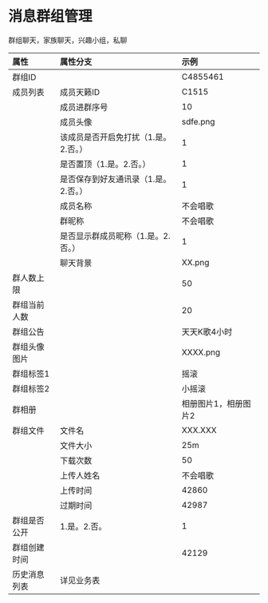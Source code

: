 # 消息群组管理

群组聊天，家族聊天，兴趣小组，私聊  

| 属性 | 属性分支 | 示例 |
| :--- | :--- | :--- |
| 群组ID |  | C4855461 |
| 成员列表 | 成员天籁ID | C1515 |
|  | 成员进群序号 | 10 |
|  | 成员头像 | sdfe.png |
|  | 该成员是否开启免打扰（1.是。2.否。） | 1 |
|  | 是否置顶（1.是。2.否。） | 1 |
|  | 是否保存到好友通讯录（1.是。2.否。） | 1 |
|  | 成员名称 | 不会唱歌 |
|  | 群昵称 | 不会唱歌 |
|  | 是否显示群成员昵称（1.是。2.否。） | 1 |
|  | 聊天背景 | XX.png |
| 群人数上限 |  | 50 |
| 群组当前人数 |  | 20 |
| 群组公告 |  | 天天K歌4小时 |
| 群组头像图片 |  | XXXX.png |
| 群组标签1 |  | 摇滚 |
| 群组标签2 |  | 小摇滚 |
| 群相册 |  | 相册图片1，相册图片2 |
| 群组文件 | 文件名 | XXX.XXX |
|  | 文件大小 | 25m |
|  | 下载次数 | 50 |
|  | 上传人姓名 | 不会唱歌 |
|  | 上传时间 | 42860 |
|  | 过期时间 | 42987 |
| 群组是否公开 | 1.是。2.否。 | 1 |
| 群组创建时间 |  | 42129 |
| 历史消息列表 | 详见业务表 |  |



